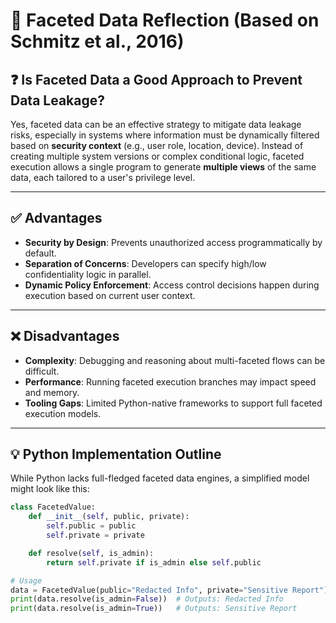 # 🧩 Faceted Data Reflection (Based on Schmitz et al., 2016)

## ❓ Is Faceted Data a Good Approach to Prevent Data Leakage?

Yes, faceted data can be an effective strategy to mitigate data leakage risks, especially in systems where information must be dynamically filtered based on **security context** (e.g., user role, location, device). Instead of creating multiple system versions or complex conditional logic, faceted execution allows a single program to generate **multiple views** of the same data, each tailored to a user's privilege level.

---

## ✅ Advantages

- **Security by Design**: Prevents unauthorized access programmatically by default.
- **Separation of Concerns**: Developers can specify high/low confidentiality logic in parallel.
- **Dynamic Policy Enforcement**: Access control decisions happen during execution based on current user context.

---

## ❌ Disadvantages

- **Complexity**: Debugging and reasoning about multi-faceted flows can be difficult.
- **Performance**: Running faceted execution branches may impact speed and memory.
- **Tooling Gaps**: Limited Python-native frameworks to support full faceted execution models.

---

## 💡 Python Implementation Outline

While Python lacks full-fledged faceted data engines, a simplified model might look like this:

```python
class FacetedValue:
    def __init__(self, public, private):
        self.public = public
        self.private = private

    def resolve(self, is_admin):
        return self.private if is_admin else self.public

# Usage
data = FacetedValue(public="Redacted Info", private="Sensitive Report")
print(data.resolve(is_admin=False))  # Outputs: Redacted Info
print(data.resolve(is_admin=True))   # Outputs: Sensitive Report
```